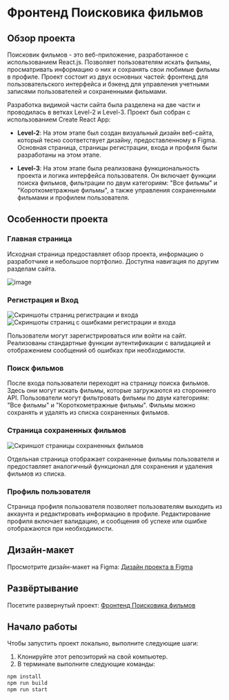# Фронтенд Поисковика фильмов


## Обзор проекта

Поисковик фильмов - это веб-приложение, разработанное с использованием React.js. Позволяет пользователям искать фильмы, просматривать информацию о них и сохранять свои любимые фильмы в профиле. Проект состоит из двух основных частей: фронтенд для пользовательского интерфейса и бэкенд для управления учетными записями пользователей и сохраненными фильмами.

Разработка видимой части сайта была разделена на две части и проводилась в ветках Level-2 и Level-3. Проект был собран с использованием Create React App:

- **Level-2**: На этом этапе был создан визуальный дизайн веб-сайта, который тесно соответствует дизайну, предоставленному в Figma. Основная страница, страницы регистрации, входа и профиля были разработаны на этом этапе.

- **Level-3**: На этом этапе была реализована функциональность проекта и логика интерфейса пользователя. Он включает функции поиска фильмов, фильтрации по двум категориям: "Все фильмы" и "Короткометражные фильмы", а также управления сохраненными фильмами и профилем пользователя.

## Особенности проекта

### Главная страница

Исходная страница предоставляет обзор проекта, информацию о разработчике и небольшое портфолио. Доступна навигация по другим разделам сайта.

![image](https://github.com/SKom2/movies-explorer-frontend/assets/103752057/8f9ba5c7-36d1-40da-9b1f-10410e0d185a)

### Регистрация и Вход

![Скриншоты страниц регистрации и входа](https://github.com/SKom2/movies-explorer-frontend/assets/103752057/877825fe-73f4-4b9e-9f60-88a9acc0e117)
![Скриншоты страниц с ошибками регистрации и входа](https://github.com/SKom2/movies-explorer-frontend/assets/103752057/2e46145f-565d-45bc-846a-f27f52d4b514)

Пользователи могут зарегистрироваться или войти на сайт. Реализованы стандартные функции аутентификации с валидацией и отображением сообщений об ошибках при необходимости.

### Поиск фильмов

После входа пользователи переходят на страницу поиска фильмов. Здесь они могут искать фильмы, которые загружаются из стороннего API. Пользователи могут фильтровать фильмы по двум категориям: "Все фильмы" и "Короткометражные фильмы". Фильмы можно сохранять и удалять из списка сохраненных фильмов.

### Страница сохраненных фильмов

![Скриншот страницы сохраненных фильмов](https://github.com/SKom2/movies-explorer-frontend/assets/103752057/a206ad04-9df1-4527-8f30-5188b826d9ea)

Отдельная страница отображает сохраненные фильмы пользователя и предоставляет аналогичный функционал для сохранения и удаления фильмов из списка.

### Профиль пользователя

Страница профиля пользователя позволяет пользователям выходить из аккаунта и редактировать информацию в профиле. Редактирование профиля включает валидацию, и сообщения об успехе или ошибке отображаются при необходимости.

## Дизайн-макет

Просмотрите дизайн-макет на Figma: [Дизайн проекта в Figma](https://www.figma.com/file/7RZxt03ubD5oW8wrYqaWxe/Diploma-(Copy)?type=design&node-id=932%3A3228&mode=design&t=aTQJqa4yLCXX1L5c-1)

## Развёртывание

Посетите развернутый проект: [Фронтенд Поисковика фильмов](https://oceanspark-movies.nomoredomains.xyz)

## Начало работы

Чтобы запустить проект локально, выполните следующие шаги:

1. Клонируйте этот репозиторий на свой компьютер.
2. В терминале выполните следующие команды:

```bash
npm install
npm run build
npm run start
